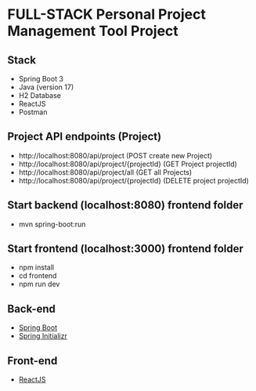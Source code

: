 # FULL-STACK Personal Project Management Tool Project

## Stack

- Spring Boot 3
- Java (version 17)
- H2 Database
- ReactJS
- Postman

## Project API endpoints (Project)
- http://localhost:8080/api/project			    (POST create new Project)
- http://localhost:8080/api/project/{projectId}	(GET Project projectId)
- http://localhost:8080/api/project/all			(GET all Projects)
- http://localhost:8080/api/project/{projectId}	(DELETE project projectId)

## Start backend (localhost:8080) frontend folder
- mvn spring-boot:run

## Start frontend (localhost:3000) frontend folder
- npm install
- cd frontend
- npm run dev

## Back-end

- [Spring Boot](https://spring.io/projects/spring-boot)
- [Spring Initializr](https://start.spring.io/)

## Front-end

- [ReactJS](https://react.dev/)